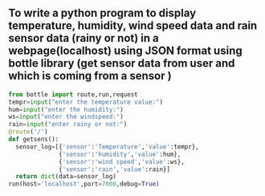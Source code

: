 ## To write a python program to display temperature, humidity, wind speed data and rain sensor data (rainy or not)  in a webpage(localhost)  using JSON format using bottle library (get sensor data from user and  which is coming from a sensor )

```py
from bottle import route,run,request 
tempr=input("enter the temperature value:") 
hum=input("enter the humidity:") 
ws=input("enter the windspeed:") 
rain=input("enter rainy or not:")
@route('/')
def getsens(): 
  sensor_log=[{'sensor':'Temperature','value':tempr}, 
              {'sensor':'humidity','value':hum},
              {'sensor':'wind speed','value':ws}, 
              {'sensor':'rain','value':rain}]
  return dict(data=sensor_log)
run(host='localhost',port=7000,debug=True)
```
